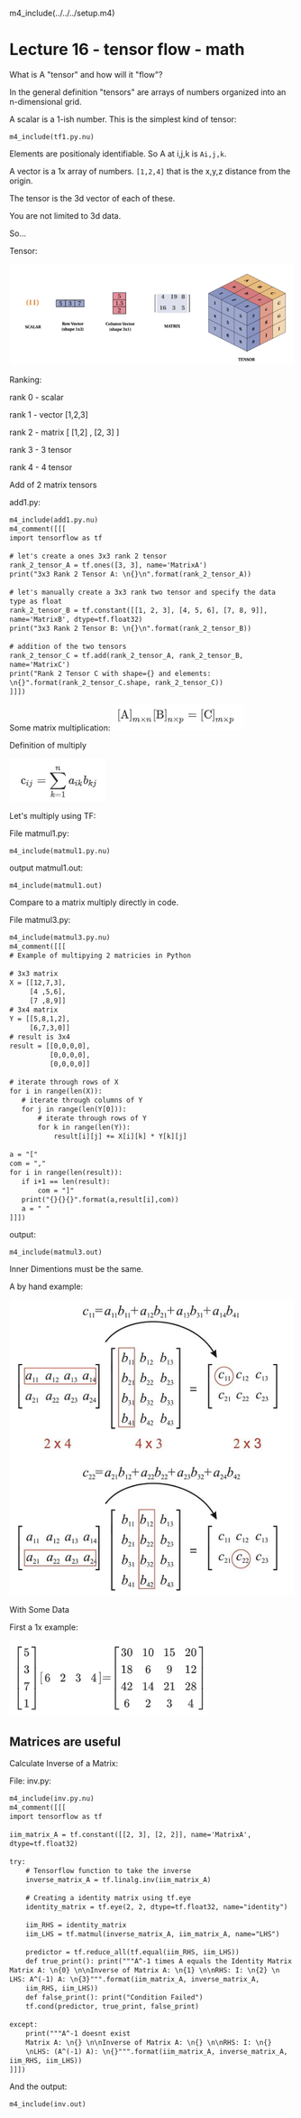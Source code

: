 m4_include(../../../setup.m4)

# Lecture 16 - tensor flow - math 

What is A "tensor" and how will it "flow"?

In the general definition "tensors" are arrays of numbers organized into an n-dimensional grid.

A scalar is a 1-ish number.  This is the simplest kind of tensor:


```
m4_include(tf1.py.nu)
```

Elements are positionaly identifiable.  So A at i,j,k is `Ai,j,k`.

A vector is a 1x array of numbers.  `[1,2,4]`  that is the x,y,z distance from the origin.

The tensor is the 3d vector of each of these.

You are not limited to 3d data.

<div class="pagebreak"></div>

So...

Tensor:

![tensor.png](tensor.png)


Ranking:

rank 0 - scalar

rank 1 - vector [1,2,3]

rank 2 - matrix [ [1,2] , [2, 3] ]

rank 3 - 3 tensor

rank 4 - 4 tensor

Add of 2 matrix tensors

add1.py:

```
m4_include(add1.py.nu)
m4_comment([[[
import tensorflow as tf

# let's create a ones 3x3 rank 2 tensor
rank_2_tensor_A = tf.ones([3, 3], name='MatrixA')
print("3x3 Rank 2 Tensor A: \n{}\n".format(rank_2_tensor_A))

# let's manually create a 3x3 rank two tensor and specify the data type as float
rank_2_tensor_B = tf.constant([[1, 2, 3], [4, 5, 6], [7, 8, 9]], name='MatrixB', dtype=tf.float32)
print("3x3 Rank 2 Tensor B: \n{}\n".format(rank_2_tensor_B))

# addition of the two tensors
rank_2_tensor_C = tf.add(rank_2_tensor_A, rank_2_tensor_B, name='MatrixC')
print("Rank 2 Tensor C with shape={} and elements: \n{}".format(rank_2_tensor_C.shape, rank_2_tensor_C))
]]])
```

<div class="pagebreak"></div>

Some matrix multiplication: ![mul0.png](mul0.png)

Definition of multiply

![mul1.png](mul1.png)


Let's multiply using TF:

File matmul1.py:

```
m4_include(matmul1.py.nu)
```

output matmul1.out:

```
m4_include(matmul1.out)
```

Compare to a matrix multiply directly in code.

File matmul3.py:

```
m4_include(matmul3.py.nu)
m4_comment([[[
# Example of multipying 2 matricies in Python

# 3x3 matrix
X = [[12,7,3],
     [4 ,5,6],
     [7 ,8,9]]
# 3x4 matrix
Y = [[5,8,1,2],
     [6,7,3,0]]
# result is 3x4
result = [[0,0,0,0],
          [0,0,0,0],
          [0,0,0,0]]

# iterate through rows of X
for i in range(len(X)):
   # iterate through columns of Y
   for j in range(len(Y[0])):
       # iterate through rows of Y
       for k in range(len(Y)):
           result[i][j] += X[i][k] * Y[k][j]

a = "["
com = ","
for i in range(len(result)):
   if i+1 == len(result):
       com = "]"
   print("{}{}{}".format(a,result[i],com))
   a = " "
]]])
```

output:

```
m4_include(matmul3.out)
```




Inner Dimentions must be the same.

A by hand example:

![mat2.png](mat2.png)

With Some Data

First a 1x example:

![mat3.png](mat3.png)




<div class="pagebreak"></div>

## Matrices are useful

Calculate Inverse of a Matrix:

File: inv.py:

```
m4_include(inv.py.nu)
m4_comment([[[
import tensorflow as tf

iim_matrix_A = tf.constant([[2, 3], [2, 2]], name='MatrixA', dtype=tf.float32)

try:
    # Tensorflow function to take the inverse
    inverse_matrix_A = tf.linalg.inv(iim_matrix_A)

    # Creating a identity matrix using tf.eye
    identity_matrix = tf.eye(2, 2, dtype=tf.float32, name="identity")

    iim_RHS = identity_matrix
    iim_LHS = tf.matmul(inverse_matrix_A, iim_matrix_A, name="LHS")

    predictor = tf.reduce_all(tf.equal(iim_RHS, iim_LHS))
    def true_print(): print("""A^-1 times A equals the Identity Matrix
Matrix A: \n{0} \n\nInverse of Matrix A: \n{1} \n\nRHS: I: \n{2} \n
LHS: A^(-1) A: \n{3}""".format(iim_matrix_A, inverse_matrix_A,
    iim_RHS, iim_LHS))
    def false_print(): print("Condition Failed")
    tf.cond(predictor, true_print, false_print)

except:
    print("""A^-1 doesnt exist
    Matrix A: \n{} \n\nInverse of Matrix A: \n{} \n\nRHS: I: \n{}
    \nLHS: (A^(-1) A): \n{}""".format(iim_matrix_A, inverse_matrix_A, iim_RHS, iim_LHS))
]]])
```

And the output:

```
m4_include(inv.out)
```



